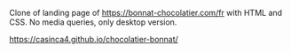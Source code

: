 Clone of landing page of https://bonnat-chocolatier.com/fr with HTML and CSS. No media queries, only desktop version.

https://casinca4.github.io/chocolatier-bonnat/
